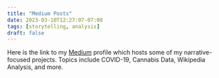 ```yaml
---
title: "Medium Posts"
date: 2023-03-10T12:27:07-07:00
tags: [storytelling, analysis]
draft: false
---
```

Here is the link to my [Medium](https://medium.com/@brennanraml) profile which hosts some of my narrative-focused projects. Topics include COVID-19, Cannabis Data, Wikipedia Analysis, and more. 


